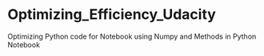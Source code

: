 # Optimizing_Efficiency_Udacity
Optimizing Python code for Notebook using Numpy and Methods in Python Notebook
